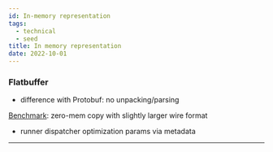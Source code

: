 ```yaml
---
id: In-memory representation
tags:
  - technical
  - seed
title: In memory representation
date: 2022-10-01
---
```


### Flatbuffer

- difference with Protobuf: no unpacking/parsing

[Benchmark][#benchmark]: zero-mem copy with slightly larger wire format

- runner dispatcher optimization params via metadata

---

[#benchmark]: https://google.github.io/flatbuffers/flatbuffers_benchmarks.html

